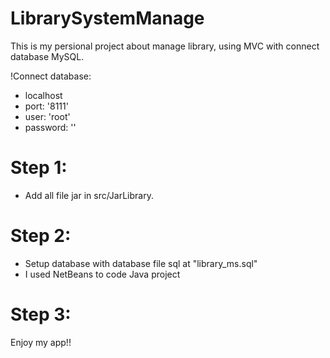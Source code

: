 # LibrarySystemManage
This is my persional project about manage library, using MVC with connect database MySQL.

!Connect database:
- localhost
- port: '8111'
- user: 'root'
- password: ''

# Step 1:
- Add all file jar in src/JarLibrary.

# Step 2:
- Setup database with database file sql at "library_ms.sql"
- I used NetBeans to code Java project

# Step 3:
Enjoy my app!! 
